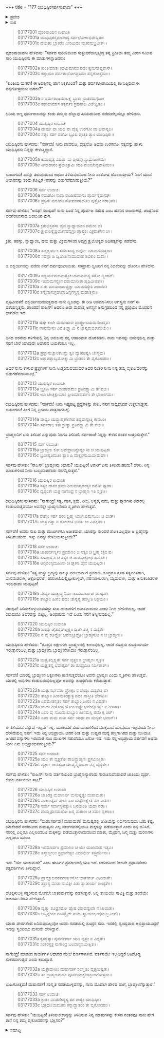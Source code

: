 +++
title = "177 ಯುಧಿಷ್ಠಿರಸರ್ಪಸಂವಾದಃ"
+++

<details><summary>ಪ್ರವೇಶ</summary>


।।   ಓಂ ಓಂ ನಮೋ ನಾರಾಯಣಾಯ।।   ಶ್ರೀ ವೇದವ್ಯಾಸಾಯ ನಮಃ ।।

ಶ್ರೀ ಕೃಷ್ಣದ್ವೈಪಾಯನ ವೇದವ್ಯಾಸ ವಿರಚಿತ  

**ಶ್ರೀ ಮಹಾಭಾರತ**

**ಆರಣ್ಯಕ ಪರ್ವ**

**ಅಜಗರ ಪರ್ವ**

**ಅಧ್ಯಾಯ 177**

</details>


<details><summary>ಸಾರ</summary>

ವಿಷಯವನ್ನು ತಿಳಿದುಕೊಂಡ ಯುಧಿಷ್ಠಿರನು ತಾನು ಪ್ರಶ್ನೆಗಳಿಗೆ ಉತ್ತರಿಸುವುದಾಗಿ ಅಜಗರನಿಗೆ ಹೇಳುವುದು (1-14). ಅಜಗರನ ಪ್ರಶ್ನೆಗಳಿಗೆ ಯುಧಿಷ್ಠಿರನು ಸಮಂಜಸವಾದ ಉತ್ತರಗಳನ್ನು ಕೊಟ್ಟಿದುದು (15-33).

</details>



> 03177001 ವೈಶಂಪಾಯನ ಉವಾಚ।  
03177001a ಯುಧಿಷ್ಠಿರಸ್ತಮಾಸಾದ್ಯ ಸರ್ಪಭೋಗಾಭಿವೇಷ್ಟಿತಂ।  
03177001c ದಯಿತಂ ಭ್ರಾತರಂ ವೀರಮಿದಂ ವಚನಮಬ್ರವೀತ್।।

ವೈಶಂಪಾಯನನು ಹೇಳಿದನು: “ಸರ್ಪದ ಸುರುಳಿಯಿಂದ ಸುತ್ತುವರೆಯಲ್ಪಟ್ಟಿದ್ದ ತನ್ನ ಪ್ರೀತಿಯ ತಮ್ಮ ವೀರನ ಸಮೀಪ ಸಾರಿ ಯುಧಿಷ್ಠಿರನು ಈ ಮಾತುಗಳನ್ನಾಡಿದನು:

> 03177002a ಕುಂತೀಮಾತಃ ಕಥಮಿಮಾಮಾಪದಂ ತ್ವಮವಾಪ್ತವಾನ್।   
03177002c ಕಶ್ಚಾಯಂ ಪರ್ವತಾಭೋಗಪ್ರತಿಮಃ ಪನ್ನಗೋತ್ತಮಃ।।

“ಕುಂತಿಯ ಮಗನೇ! ಈ ಆಪತ್ತಿನಲ್ಲಿ ಹೇಗೆ ಸಿಕ್ಕಿಕೊಂಡೆ? ಮತ್ತು ಪರ್ವತೋಪಾದಿಯಲ್ಲಿ ಕಾಣುತ್ತಿರುವ ಈ ಪನ್ನಗೋತ್ತಮನು ಯಾರು?”

> 03177003a ಸ ಧರ್ಮರಾಜಮಾಲಕ್ಷ್ಯ ಭ್ರಾತಾ ಭ್ರಾತರಮಗ್ರಜಂ।  
03177003c ಕಥಯಾಮಾಸ ತತ್ಸರ್ವಂ ಗ್ರಹಣಾದಿ ವಿಚೇಷ್ಟಿತಂ।।

ಹಿರಿಯ ಅಣ್ಣ ಧರ್ಮರಾಜನನ್ನು ಕಂಡು ತಮ್ಮನು ಹೆಬ್ಬಾವು ಹಿಡಿದಿದುರಿಂದ ನಡೆದುದೆಲ್ಲವನ್ನೂ ಹೇಳಿದನು.

> 03177004 ಯುಧಿಷ್ಠಿರ ಉವಾಚ।  
03177004a ದೇವೋ ವಾ ಯದಿ ವಾ ದೈತ್ಯ ಉರಗೋ ವಾ ಭವಾನ್ಯದಿ।  
03177004c ಸತ್ಯಂ ಸರ್ಪ ವಚೋ ಬ್ರೂಹಿ ಪೃಚ್ಚತಿ ತ್ವಾಂ ಯುಧಿಷ್ಠಿರಃ।।

ಯುಧಿಷ್ಠಿರನು ಹೇಳಿದನು: “ಸರ್ಪವೇ! ನೀನು ದೇವನೋ, ದೈತ್ಯನೋ ಅಥವಾ ಉರಗನೋ ಸತ್ಯವನ್ನು ಹೇಳು. ಯುಧಿಷ್ಠಿರನು ನಿನ್ನನ್ನು ಕೇಳುತ್ತಿದ್ದಾನೆ.

> 03177005a ಕಿಮಾಹೃತ್ಯ ವಿದಿತ್ವಾ ವಾ ಪ್ರೀತಿಸ್ತೇ ಸ್ಯಾದ್ಭುಜಂಗಮ।  
03177005c ಕಿಮಾಹಾರಂ ಪ್ರಯಚ್ಚಾಮಿ ಕಥಂ ಮುಂಚೇದ್ಭವಾನಿಮಂ।।

ಭುಜಂಗಮ! ಏನನ್ನು ತರುವುದರಿಂದ ಅಥವಾ ತಿಳಿಸುವುದರಿಂದ ನೀನು ಸಂತೋಷ ಹೊಂದುತ್ತೀಯೆ? ನಿನಗೆ ಯಾವ ಆಹಾರವನ್ನು ತಂದು ಕೊಟ್ಟರೆ ಇವನನ್ನು ಬಿಡುಗಡೆಮಾಡುತ್ತೀಯೆ?”

> 03177006 ಸರ್ಪ ಉವಾಚ।  
03177006a ನಹುಷೋ ನಾಮ ರಾಜಾಹಮಾಸಂ ಪೂರ್ವಸ್ತವಾನಘ।   
03177006c ಪ್ರಥಿತಃ ಪಂಚಮಃ ಸೋಮಾದಾಯೋಃ ಪುತ್ರೋ ನರಾಧಿಪ।।

ಸರ್ಪವು ಹೇಳಿತು: “ಅನಘ! ನರಾಧಿಪ! ನಾನು ಹಿಂದೆ ನಿನ್ನ ಪೂರ್ವಜ ನಹುಷ ಎಂಬ ಹೆಸರಿನ ರಾಜನಾಗಿದ್ದೆ. ಚಂದ್ರನಿಂದ ಐದನೆಯವನಾದ ಆಯುವಿನ ಮಗ.

> 03177007a ಕ್ರತುಭಿಸ್ತಪಸಾ ಚೈವ ಸ್ವಾಧ್ಯಾಯೇನ ದಮೇನ ಚ।  
03177007c ತ್ರೈಲೋಕ್ಯೈಶ್ವರ್ಯಮವ್ಯಗ್ರಂ ಪ್ರಾಪ್ತೋ ವಿಕ್ರಮಣೇನ ಚ।।

ಕ್ರತು, ತಪಸ್ಸು, ಸ್ವಾಧ್ಯಾಯ, ದಮ ಮತ್ತು ವಿಕ್ರಮಗಳಿಂದ ಅವ್ಯಗ್ರ ತ್ರೈಲೋಕ್ಯದ ಅಧಿಪತ್ಯವನ್ನು ಪಡೆದೆನು.

> 03177008a ತದೈಶ್ವರ್ಯಂ ಸಮಾಸಾದ್ಯ ದರ್ಪೋ ಮಾಮಗಮತ್ತದಾ।  
03177008c ಸಹಸ್ರಂ ಹಿ ದ್ವಿಜಾತೀನಾಮುವಾಹ ಶಿಬಿಕಾಂ ಮಮ।।

ಆ ಐಶ್ವರ್ಯವನ್ನು ಪಡೆದು ನನಗೆ ದರ್ಪವುಂಟಾಯಿತು. ಸಹಸ್ರಾರು ದ್ವಿಜರಿಗೆ ನನ್ನ ಶಿಬಿಕೆಯನ್ನು ಹೊರಲು ಹೇಳಿದೆನು.

> 03177009a ಐಶ್ವರ್ಯಮದಮತ್ತೋಽಹಮವಮನ್ಯ ತತೋ ದ್ವಿಜಾನ್।  
03177009c ಇಮಾಮಗಸ್ತ್ಯೇನ ದಶಾಮಾನೀತಃ ಪೃಥಿವೀಪತೇ।।  
03177010a ನ ತು ಮಾಮಜಹಾತ್ಪ್ರಜ್ಞಾ ಯಾವದದ್ಯೇತಿ ಪಾಂಡವ।  
03177010c ತಸ್ಯೈವಾನುಗ್ರಹಾದ್ರಾಜನ್ನಗಸ್ತ್ಯಸ್ಯ ಮಹಾತ್ಮನಃ।।

ಪೃಥಿವೀಪತೇ! ಐಶ್ವರ್ಯಮದಮತ್ತನಾದ ನಾನು ದ್ವಿಜರನ್ನು ಈ ರೀತಿ ಅಪಮಾನಿಸಲು ಅಗಸ್ತ್ಯನು ನನಗೆ ಈ ದಶೆಯನ್ನಿತ್ತನು. ಪಾಂಡವ! ರಾಜನ್! ಆದರೂ ಅದೇ ಮಹಾತ್ಮ ಅಗಸ್ತ್ಯನ ಅನುಗ್ರಹದಿಂದ ನನ್ನ ಪ್ರಜ್ಞೆಯು ಮೊದಲಿನ ಹಾಗೆಯೇ ಇದೆ.

> 03177011a ಷಷ್ಠೇ ಕಾಲೇ ಮಮಾಹಾರಃ ಪ್ರಾಪ್ತೋಽಯಮನುಜಸ್ತವ।  
03177011c ನಾಹಮೇನಂ ವಿಮೋಕ್ಷ್ಯಾಮಿ ನ ಚಾನ್ಯಮಭಿಕಾಮಯೇ।।

ದಿನದ ಆರನೆಯ ಗಳಿಗೆಯಲ್ಲಿ ನಿನ್ನ ಅನುಜನು ನನ್ನ ಆಹಾರವಾಗಿ ದೊರಕಿದನು. ನಾನು ಇವನನ್ನು ಬಿಡುವುದಿಲ್ಲ ಮತ್ತು ನನಗೆ ಬೇರೆ ಯಾವುದೇ ಆಹಾರದ ಬಯಕೆಯೂ ಇಲ್ಲ.

> 03177012a ಪ್ರಶ್ನಾನುಚ್ಚಾರಿತಾಂಸ್ತು ತ್ವಂ ವ್ಯಾಹರಿಷ್ಯಸಿ ಚೇನ್ಮಮ।  
03177012c ಅಥ ಪಶ್ಚಾದ್ವಿಮೋಕ್ಷ್ಯಾಮಿ ಭ್ರಾತರಂ ತೇ ವೃಕೋದರಂ।।

ಆದರೆ ನಾನು ಕೇಳುವ ಪ್ರಶ್ನೆಗಳಿಗೆ ನೀನು ಉತ್ತರಿಸುವೆಯಾದರೆ ಅದರ ನಂತರ ನೀನು ನಿನ್ನ ತಮ್ಮ ವೃಕೋದರನನ್ನು ಬಿಡುಗಡೆಮಾಡಿಸಬಲ್ಲೆ.”

> 03177013 ಯುಧಿಷ್ಠಿರ ಉವಾಚ।  
03177013a ಬ್ರೂಹಿ ಸರ್ಪ ಯಥಾಕಾಮಂ ಪ್ರತಿವಕ್ಷ್ಯಾಮಿ ತೇ ವಚಃ।   
03177013c ಅಪಿ ಚೇಚ್ಛಕ್ನುಯಾಂ ಪ್ರೀತಿಮಾಹರ್ತುಂ ತೇ ಭುಜಂಗಮ।।

ಯುಧಿಷ್ಠಿರನು ಹೇಳಿದನು: “ಸರ್ಪವೇ! ನೀನು ಇಷ್ಟಪಟ್ಟ ಪ್ರಶ್ನೆಗಳನ್ನು ಕೇಳು. ನನಗೆ ಸಾಧ್ಯವಾದರೆ ಉತ್ತರಿಸುತ್ತೇನೆ. ಭುಜಂಗಮ! ಹೀಗೆ ನಿನ್ನ ಪ್ರೀತಿಯ ಪಾತ್ರನಾಗಬಲ್ಲೆ.

> 03177014a ವೇದ್ಯಂ ಯದ್ಬ್ರಾಹ್ಮಣೇನೇಹ ತದ್ಭವಾನ್ವೇತ್ತಿ ಕೇವಲಂ।  
03177014c ಸರ್ಪರಾಜ ತತಃ ಶ್ರುತ್ವಾ ಪ್ರತಿವಕ್ಷ್ಯಾಮಿ ತೇ ವಚಃ।।

ಬ್ರಾಹ್ಮಣನಿಗೆ ಏನು ತಿಳಿದಿದೆ ಎನ್ನುವುದು ನಿನಗೂ ತಿಳಿದಿದೆ. ಸರ್ಪರಾಜ! ನಿನ್ನನ್ನು ಕೇಳಿದ ನಂತರ ಉತ್ತರಿಸುತ್ತೇನೆ.”

> 03177015 ಸರ್ಪ ಉವಾಚ।  
03177015a ಬ್ರಾಹ್ಮಣಃ ಕೋ ಭವೇದ್ರಾಜನ್ವೇದ್ಯಂ ಕಿಂ ಚ ಯುಧಿಷ್ಠಿರ।  
03177015c ಬ್ರವೀಹ್ಯತಿಮತಿಂ ತ್ವಾಂ ಹಿ ವಾಕ್ಯೈರನುಮಿಮೀಮಹೇ।।

ಸರ್ಪವು ಹೇಳಿತು: “ರಾಜನ್! ಬ್ರಾಹ್ಮಣನು ಯಾರು? ಯುಧಿಷ್ಠಿರ! ಅವನಿಗೆ ಏನು ತಿಳಿದಿರಬಹುದು? ಹೇಳು. ನಿನ್ನ ಮಾತುಗಳಿಂದ ನೀನು ಬುದ್ಧಿವಂತನೆಂದು ನನಗನ್ನಿಸುತ್ತದೆ.”

> 03177016 ಯುಧಿಷ್ಠಿರ ಉವಾಚ।  
03177016a ಸತ್ಯಂ ದಾನಂ ಕ್ಷಮಾ ಶೀಲಮಾನೃಶಂಸ್ಯಂ ದಮೋ ಘೃಣಾ।  
03177016c ದೃಶ್ಯಂತೇ ಯತ್ರ ನಾಗೇಂದ್ರ ಸ ಬ್ರಾಹ್ಮಣ ಇತಿ ಸ್ಮೃತಃ।।

ಯುಧಿಷ್ಠಿರನು ಹೇಳಿದನು: “ನಾಗೇಂದ್ರ! ಸತ್ಯ, ದಾನ, ಕ್ಷಮೆ, ಶೀಲ, ಅನೃಶ, ದಮ, ಮತ್ತು ಘೃಣಗಳು ಯಾರಲ್ಲಿ ಕಂಡುಬರುತ್ತವೆಯೋ ಅವನನ್ನೇ ಬ್ರಾಹ್ಮಣನೆಂದು ಸ್ಮೃತಿಗಳು ಹೇಳುತ್ತವೆ.

> 03177017a ವೇದ್ಯಂ ಸರ್ಪ ಪರಂ ಬ್ರಹ್ಮ ನಿರ್ದುಃಖಮಸುಖಂ ಚ ಯತ್।  
03177017c ಯತ್ರ ಗತ್ವಾ ನ ಶೋಚಂತಿ ಭವತಃ ಕಿಂ ವಿವಕ್ಷಿತಂ।।

ಸರ್ಪವೇ! ಅವನು ಸುಖ ಮತ್ತು ದುಃಖಗಳಿಗೂ ಅತೀತವಾದ, ಯಾರನ್ನು ಸೇರಿದರೆ ಶೋಕವಿಲ್ಲವೋ ಆ ಬ್ರಹ್ಮನನ್ನು ತಿಳಿದಿರಬಹುದು. ಇನ್ನು ಏನನ್ನು ಕೇಳಬಯಸುತ್ತೀಯೆ?”

> 03177018 ಸರ್ಪ ಉವಾಚ।  
03177018a ಚಾತುರ್ವರ್ಣ್ಯಂ ಪ್ರಮಾಣಂ ಚ ಸತ್ಯಂ ಚ ಬ್ರಹ್ಮ ಚೈವ ಹ।   
03177018c ಶೂದ್ರೇಷ್ವಪಿ ಚ ಸತ್ಯಂ ಚ ದಾನಮಕ್ರೋಧ ಏವ ಚ।।  
03177018e ಆನೃಶಂಸ್ಯಮಹಿಂಸಾ ಚ ಘೃಣಾ ಚೈವ ಯುಧಿಷ್ಠಿರ।।

ಸರ್ಪವು ಹೇಳಿತು: “ಸತ್ಯ ಮತ್ತು ಬ್ರಹ್ಮವು ನಾಲ್ಕೂ ವರ್ಣದವರಿಗೆ ಪ್ರಮಾಣ. ಶೂದ್ರರೂ ಕೂಡ ಸತ್ಯವಂತರಾಗಿ, ದಾನವಂತರಾಗಿ, ಅಕ್ರೋಧರಾಗಿ, ಹತೋಟಿಯಲ್ಲಿಟ್ಟುಕೊಳ್ಳದೇ, ಸಹನಾಶೀಲರಾಗಿ, ಮೃದುವಾಗಿ, ಮತ್ತು ಅನುಕಂಪಿತರಾಗಿ ಇರಬಹುದು ಯುಧಿಷ್ಠಿರ!

> 03177019a ವೇದ್ಯಂ ಯಚ್ಚಾತ್ಥ ನಿರ್ದುಃಖಮಸುಖಂ ಚ ನರಾಧಿಪ।   
03177019c ತಾಭ್ಯಾಂ ಹೀನಂ ಪದಂ ಚಾನ್ಯನ್ನ ತದಸ್ತೀತಿ ಲಕ್ಷಯೇ।।

ನರಾಧಿಪ! ತಿಳಿದುಕೊಳ್ಳುವಂತಹದ್ದು ಸುಖ ದುಃಖಗಳಿಗೆ ಅತೀತವಾದುದು ಎಂದು ನೀನು ಹೇಳಿದೆಯಲ್ಲ. ಆದರೆ ಯಾವುದೂ ಅವೆರಡನ್ನು ಬಿಟ್ಟಿಲ್ಲ. ಅಂಥಹುದು ಇದೆ ಎಂದು ನನಗೆ ಅನ್ನಿಸುವುದಿಲ್ಲ.”

> 03177020 ಯುಧಿಷ್ಠಿರ ಉವಾಚ।   
03177020a ಶೂದ್ರೇ ಚೈತದ್ಭವೇಲ್ಲಕ್ಷ್ಯಂ ದ್ವಿಜೇ ತಚ್ಚ ನ ವಿದ್ಯತೇ।  
03177020c ನ ವೈ ಶೂದ್ರೋ ಭವೇಚ್ಛೂದ್ರೋ ಬ್ರಾಹ್ಮಣೋ ನ ಚ ಬ್ರಾಹ್ಮಣಃ।।

ಯುಧಿಷ್ಠಿರನು ಹೇಳಿದನು: “ಶೂದ್ರನ ಲಕ್ಷಣಗಳು ಬ್ರಾಹ್ಮಣನಲ್ಲಿ ಕಾಣುವುದಿಲ್ಲ. ಆದರೆ ಶೂದ್ರನು ಶೂದ್ರನಾಗಿಯೇ ಇರುತ್ತಾನೆಂದಿಲ್ಲ ಮತ್ತು ಬ್ರಾಹ್ಮಣನು ಬ್ರಾಹ್ಮಣನಾಗಿಯೇ ಇರುತ್ತಾನೆಂದಿಲ್ಲ.

> 03177021a ಯತ್ರೈತಲ್ಲಕ್ಷ್ಯತೇ ಸರ್ಪ ವೃತ್ತಂ ಸ ಬ್ರಾಹ್ಮಣಃ ಸ್ಮೃತಃ।  
03177021c ಯತ್ರೈತನ್ನ ಭವೇತ್ಸರ್ಪ ತಂ ಶೂದ್ರಮಿತಿ ನಿರ್ದಿಶೇತ್।।

ಸರ್ಪವೇ! ಯಾರಲ್ಲಿ ಬ್ರಾಹ್ಮಣನ ಲಕ್ಷಣಗಳು ಕಾಣಿಸುತ್ತವೆಯೋ ಅವನೇ ಬ್ರಾಹ್ಮಣ ಎಂದು ಸ್ಮೃತಿಗಳು ಹೇಳುತ್ತವೆ. ಯಾರಲ್ಲಿ ಅವುಗಳು ಕಂಡುಬರುವುದಿಲ್ಲವೋ ಅವರನ್ನು ಶೂದ್ರರೆಂದು ಕರೆಯುತ್ತಾರೆ.

> 03177022a ಯತ್ಪುನರ್ಭವತಾ ಪ್ರೋಕ್ತಂ ನ ವೇದ್ಯಂ ವಿದ್ಯತೇತಿ ಹ।  
03177022c ತಾಭ್ಯಾಂ ಹೀನಮತೀತ್ಯಾತ್ರ ಪದಂ ನಾಸ್ತೀತಿ ಚೇದಪಿ।।  
03177023a ಏವಮೇತನ್ಮತಂ ಸರ್ಪ ತಾಭ್ಯಾಂ ಹೀನಂ ನ ವಿದ್ಯತೇ।  
03177023c ಯಥಾ ಶೀತೋಷ್ಣಯೋರ್ಮಧ್ಯೇ ಭವೇನ್ನೋಷ್ಣಂ ನ ಶೀತತಾ।।  
03177024a ಏವಂ ವೈ ಸುಖದುಃಖಾಭ್ಯಾಂ ಹೀನಮಸ್ತಿ ಪದಂ ಕ್ವ ಚಿತ್।  
03177024c ಏಷಾ ಮಮ ಮತಿಃ ಸರ್ಪ ಯಥಾ ವಾ ಮನ್ಯತೇ ಭವಾನ್।।

ಈ ತಿಳಿಯುವ ವಸ್ತುವು ಇಲ್ಲವೇ ಇಲ್ಲ. ಯಾಕೆಂದರೆ ಸುಖ ದುಃಖಗಳಿಂದ ಮುಕ್ತವಾದ ಯಾವುದೂ ಇಲ್ಲವೆಂದು ನೀನು ಹೇಳಿದೆಯಲ್ಲ ಸರ್ಪ! ಇದು ನಿನ್ನ ಅಭಿಪ್ರಾಯ. ಆದರೆ ಶೀತ ಮತ್ತು ಉಷ್ಣದ ಮದ್ಯೆ ತಣ್ಣಗಾಗಿರದ ಮತ್ತು ಬಿಸಿಯೂ ಆಗಿರದ ವಸ್ತುಗಳು ಇರುವಂತೆ ಸುಖ ದುಃಖಗಳ ನಡುವೆಯೂ ಏನೋ ಇದೆ. ಇದು ನನ್ನ ಅಭಿಪ್ರಾಯ ಸರ್ಪವೇ! ಅಥವಾ ನೀನು ಏನು ಅಭಿಪ್ರಾಯಪಡುತ್ತೀಯೆ?”

> 03177025 ಸರ್ಪ ಉವಾಚ।  
03177025a ಯದಿ ತೇ ವೃತ್ತತೋ ರಾಜನ್ಬ್ರಾಹ್ಮಣಃ ಪ್ರಸಮೀಕ್ಷಿತಃ।  
03177025c ವ್ಯರ್ಥಾ ಜಾತಿಸ್ತದಾಯುಷ್ಮನ್ಕೃತಿರ್ಯಾವನ್ನ ದೃಶ್ಯತೇ।।

ಸರ್ಪವು ಹೇಳಿತು: “ರಾಜನ್! ನೀನು ವರ್ತನೆಯಿಂದ ಬ್ರಾಹ್ಮಣನ್ಯಾರೆಂದು ಗುರುತಿಸುವೆಯಾದರೆ ಜಾತಿಯು ವ್ಯರ್ಥ. ಕೇವಲ ವರ್ತನೆಯೇ ಸಾಕ್ಷಿ!”

> 03177026 ಯುಧಿಷ್ಠಿರ ಉವಾಚ।  
03177026a ಜಾತಿರತ್ರ ಮಹಾಸರ್ಪ ಮನುಷ್ಯತ್ವೇ ಮಹಾಮತೇ।   
03177026c ಸಂಕರಾತ್ಸರ್ವವರ್ಣಾನಾಂ ದುಷ್ಪರೀಕ್ಷ್ಯೇತಿ ಮೇ ಮತಿಃ।।  
03177027a ಸರ್ವೇ ಸರ್ವಾಸ್ವಪತ್ಯಾನಿ ಜನಯಂತಿ ಯದಾ ನರಾಃ।  
03177027c ವಾಮ್ಮೈಥುನಮಥೋ ಜನ್ಮ ಮರಣಂ ಚ ಸಮಂ ನೃಣಾಂ।।

ಯುಧಿಷ್ಠಿರನು ಹೇಳಿದನು: “ಮಹಾಸರ್ಪವೇ! ಮಹಾಮತೇ! ಮನುಷ್ಯರಲ್ಲಿ ಜಾತಿಯನ್ನು ನಿರ್ಧರಿಸುವುದು ಬಹು ಕಷ್ಟ. ಯಾಕೆಂದರೆ ಸಂಕರದಿಂದ ಮನುಷ್ಯನು ಎಲ್ಲ ವರ್ಣದವರಲ್ಲಿಯೂ ಮಕ್ಕಳನ್ನು ಪಡೆಯುತ್ತಾನೆ ಎಂದು ನನ್ನ ಅನಿಸಿಕೆ. ನರರಲ್ಲಿ ಎಲ್ಲರೂ ಎಲ್ಲರಿಂದಲೂ ಮಕ್ಕಳನ್ನು ಪಡೆಯುತ್ತಾರಾದುದರಿಂದ ಮಾತು, ಮೈಥುನ, ಜನ್ಮ ಮತ್ತು ಮರಣಗಳು ಎಲ್ಲರಿಗೂ ಸಮಾನ.

> 03177028a ಇದಮಾರ್ಷಂ ಪ್ರಮಾಣಂ ಚ ಯೇ ಯಜಾಮಹ ಇತ್ಯಪಿ।  
03177028c ತಸ್ಮಾಚ್ಛೀಲಂ ಪ್ರಧಾನೇಷ್ಟಂ ವಿದುರ್ಯೇ ತತ್ತ್ವದರ್ಶಿನಃ।।

ಇದು “ಯೇ ಯಜಾಮಹೇ” ಎಂಬ ಋಷಿಗಳ ಪ್ರಮಾಣದಲ್ಲಿಯೂ ಇದೆ. ಆದುದರಿಂದ ಶೀಲವೇ ಪ್ರಧಾನವೆಂದು ತತ್ವದರ್ಶಿಗಳು ತಿಳಿದಿದ್ದಾರೆ.

> 03177029a ಪ್ರಾಮ್ನಾಭಿವರ್ಧನಾತ್ಪುಂಸೋ ಜಾತಕರ್ಮ ವಿಧೀಯತೇ।   
03177029c ತತ್ರಾಸ್ಯ ಮಾತಾ ಸಾವಿತ್ರೀ ಪಿತಾ ತ್ವಾಚಾರ್ಯ ಉಚ್ಯತೇ।।

ಹೊಕ್ಕಳುಬಳ್ಳಿ ಕತ್ತರಿಸುವ ಮೊದಲೇ ಜಾತಕರ್ಮವನ್ನು ನಡೆಸುತ್ತಾರೆ. ಅಲ್ಲಿ ತಾಯಿಯೇ ಸಾವಿತ್ರಿ ಮತ್ತು ತಂದೆಯೇ ಆಚಾರ್ಯನೆಂದು ಹೇಳುತ್ತಾರೆ.

> 03177030a ವೃತ್ತ್ಯಾ ಶೂದ್ರಸಮೋ ಹ್ಯೇಷ ಯಾವದ್ವೇದೇ ನ ಜಾಯತೇ।  
03177030c ಅಸ್ಮಿನ್ನೇವಂ ಮತಿದ್ವೈಧೇ ಮನುಃ ಸ್ವಾಯಂಭುವೋಽಬ್ರವೀತ್।।

ಯಾರು ವೇದಗಳಿಂದ ಜನಿಸುವುದಿಲ್ಲವೋ ಅವನು ನಡತೆಯಲ್ಲಿ ಶೂದ್ರನ ಸಮ. ಇದರಲ್ಲಿ ದ್ವಂದ್ವವಾದ ಅಭಿಪ್ರಾಯವಿದ್ದರೆ ಇದನ್ನು ಸ್ವಯಂಭು ಮನುವೇ ಹೇಳಿದ್ದಾನೆ.

> 03177031a ಕೃತಕೃತ್ಯಾಃ ಪುನರ್ವರ್ಣಾ ಯದಿ ವೃತ್ತಂ ನ ವಿದ್ಯತೇ।  
03177031c ಸಂಕರಸ್ತತ್ರ ನಾಗೇಂದ್ರ ಬಲವಾನ್ಪ್ರಸಮೀಕ್ಷಿತಃ।।

ನಾಗೇಂದ್ರ! ಮಾಡುವ ಕಾರ್ಯಗಳ ಆಧಾರದ ಮೇಲೆ ವರ್ಣಗಳಾಗಿವೆ. ವರ್ತನೆಯೇ ಇಲ್ಲದಿದ್ದರೆ ಅತಿದೊಡ್ಡ ಸಂಕರವಾಗುತ್ತದೆ ಎಂದು ಕಂಡಿದ್ದಾರೆ.

> 03177032a ಯತ್ರೇದಾನೀಂ ಮಹಾಸರ್ಪ ಸಂಸ್ಕೃತಂ ವೃತ್ತಮಿಷ್ಯತೇ।   
03177032c ತಂ ಬ್ರಾಹ್ಮಣಮಹಂ ಪೂರ್ವಮುಕ್ತವಾನ್ಭುಜಗೋತ್ತಮ।।

ಭುಜಗೋತ್ತಮ! ಮಹಾಸರ್ಪ! ಸಂಸ್ಕೃತ ನಡತೆಯುಳ್ಳವನನ್ನು, ನಾನು ಮೊದಲೇ ಹೇಳಿದ ಹಾಗೆ, ಬ್ರಾಹ್ಮಣನೆನ್ನುತ್ತಾರೆ.”

> 03177033 ಸರ್ಪ ಉವಾಚ।   
03177033a ಶ್ರುತಂ ವಿದಿತವೇದ್ಯಸ್ಯ ತವ ವಾಕ್ಯಂ ಯುಧಿಷ್ಠಿರ।  
03177033c ಭಕ್ಷಯೇಯಮಹಂ ಕಸ್ಮಾದ್ಭ್ರಾತರಂ ತೇ ವೃಕೋದರಂ।।

ಸರ್ಪವು ಹೇಳಿತು: “ಯುಧಿಷ್ಠಿರ! ತಿಳಿಯಬೇಕಾದ್ದನ್ನು ತಿಳಿದಿರುವ ನಿನ್ನ ಮಾತುಗಳನ್ನು ಕೇಳಿದ ನಂತರವೂ ನಾನು ಹೇಗೆ ತಾನೆ ನಿನ್ನ ತಮ್ಮ ವೃಕೋದರನನ್ನು ಭಕ್ಷಿಸಲಿ?”

<details><summary>ಸಮಾಪ್ತಿ</summary>


ಇತಿ ಶ್ರೀ ಮಹಾಭಾರತೇ ಆರಣ್ಯಕಪರ್ವಣಿ ಅಜಗರಪರ್ವಣಿ ಯುಧಿಷ್ಠಿರಸರ್ಪಸಂವಾದೇ ಸಪ್ತಸಪ್ತತ್ಯಧಿಕಶತತಮೋಽಧ್ಯಾಯ:।  
ಇದು ಮಹಾಭಾರತದ ಆರಣ್ಯಕಪರ್ವದಲ್ಲಿ ಅಜಗರಪರ್ವದಲ್ಲಿ ಯುಧಿಷ್ಠಿರಸರ್ಪಸಂವಾದಲ್ಲಿ ನೂರಾಎಪ್ಪತ್ತೇಳನೆಯ ಅಧ್ಯಾಯವು.



</details>
